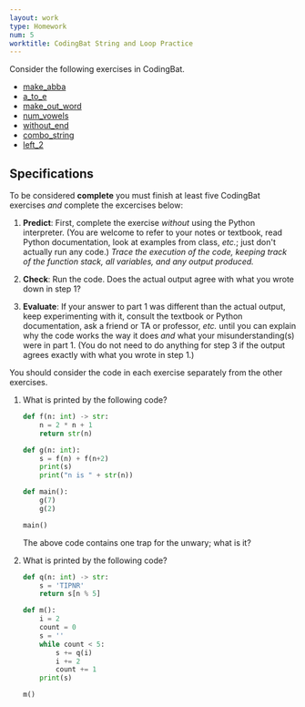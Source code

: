 ```yaml
---
layout: work
type: Homework
num: 5
worktitle: CodingBat String and Loop Practice
---
```


Consider the following exercises in CodingBat.

- [make_abba](https://codingbat.com/prob/p182144)
- [a_to_e](https://codingbat.com/prob/p269089)
- [make_out_word](https://codingbat.com/prob/p129981)
- [num_vowels](https://codingbat.com/prob/p266191)
- [without_end](https://codingbat.com/prob/p138533)
- [combo_string](https://codingbat.com/prob/p194053)
- [left_2](https://codingbat.com/prob/p160545)


## Specifications

To be considered **complete** you must finish at least five CodingBat exercises *and* complete the excercises below:



1. **Predict**: First, complete the exercise *without* using the
   Python interpreter.  (You are welcome to refer to your notes or
   textbook, read Python documentation, look at examples from class,
   *etc.*; just don't actually run any code.)  *Trace the execution of
   the code, keeping track of the function stack, all variables, and
   any output produced.*

2. **Check**: Run the code.  Does the actual output agree with what
   you wrote down in step 1?

3. **Evaluate**: If your answer to part 1 was different than the
   actual output, keep experimenting with it, consult the textbook or
   Python documentation, ask a friend or TA or professor, *etc.* until
   you can explain why the code works the way it does *and* what your
   misunderstanding(s) were in part 1.  (You do not need to do
   anything for step 3 if the output agrees exactly with what you
   wrote in step 1.)

You should consider the code in each exercise separately from the
other exercises.

1. What is printed by the following code?

    ``` python
    def f(n: int) -> str:
        n = 2 * n + 1
        return str(n)

    def g(n: int):
        s = f(n) + f(n+2)
        print(s)
        print("n is " + str(n))

    def main():
        g(7)
        g(2)

    main()
    ```

    The above code contains one trap for the unwary; what is it?

2. What is printed by the following code?

    ``` python
    def q(n: int) -> str:
        s = 'TIPNR'
        return s[n % 5]

    def m():
        i = 2
        count = 0
        s = ''
        while count < 5:
            s += q(i)
            i += 2
            count += 1
        print(s)

    m()

